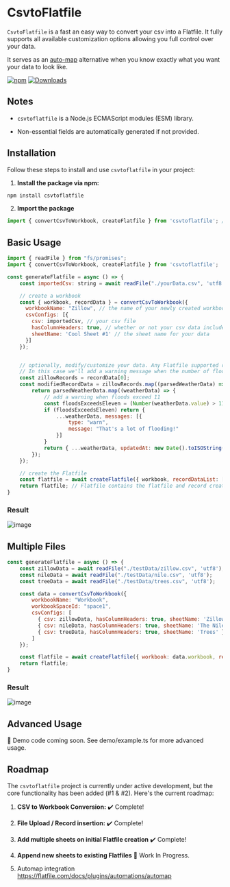 # CsvtoFlatfile

`CsvtoFlatfile` is a fast an easy way to convert your csv into a Flatfile. It fully supports all available customization options allowing you full control over your data.

It serves as an [auto-map](https://flatfile.com/docs/plugins/automations/automap) alternative when you know exactly what you want your data to look like.

<a href="https://www.npmjs.com/package/csvtoflatfile"><img src="https://img.shields.io/npm/v/csvtoflatfile" alt="npm"></a>
[![Downloads](https://img.shields.io/npm/dm/csvtoflatfile.svg)](https://npmjs.com/csvtoflatfile)




## Notes
- `csvtoflatfile` is a Node.js ECMAScript modules (ESM) library.

- Non-essential fields are automatically generated if not provided.

## Installation

Follow these steps to install and use `csvtoflatfile` in your project:

1. **Install the package via npm:**

```bash
npm install csvtoflatfile
```

2. **Import the package**

```javascript
import { convertCsvToWorkbook, createFlatfile } from 'csvtoflatfile'; // or import csvtoflatfile from 'csvtoflatfile';
```

## Basic Usage

```javascript
import { readFile } from "fs/promises";
import { convertCsvToWorkbook, createFlatfile } from 'csvtoflatfile';

const generateFlatfile = async () => {
    const importedCsv: string = await readFile("./yourData.csv", 'utf8');

    // create a workbook
    const { workbook, recordData } = convertCsvToWorkbook({
      workbookName: "Zillow", // the name of your newly created workbook
      csvConfigs: [{
        csv: importedCsv, // your csv file
        hasColumnHeaders: true, // whether or not your csv data includes headers
        sheetName: 'Cool Sheet #1' // the sheet name for your data
      }]
    });


    // optionally, modify/customize your data. Any Flatfile supported record keys are supported.
    // In this case we'll add a warning message when the number of floods exceeds 11.
    const zillowRecords = recordData[0];
    const modifiedRecordData = zillowRecords.map((parsedWeatherData) => {
        return parsedWeatherData.map((weatherData) => {
            // add a warning when floods exceed 11
            const floodsExceedsEleven = (Number(weatherData.value) > 11 && weatherData.header === 'Flood';
            if (floodsExceedsEleven) return {
                ...weatherData, messages: [{
                    type: "warn",
                    message: "That's a lot of flooding!"
                }]
            }
            return { ...weatherData, updatedAt: new Date().toISOString() }; // you can also insert custom record data fields here that will be inserted into the flatile!
        });
    });

    // create the Flatfile
    const flatfile = await createFlatfile({ workbook, recordDataList: [modifiedRecordData], flatfileApiKey: process.env?.flatfile ?? '' });
    return flatfile; // Flatfile contains the flatfile and record creation response
}
```

### Result 

![image](https://github.com/BrycePearce/CsvToFlatfile/assets/16729071/9d7a62ef-33b9-4795-8b96-6a9a7fdca50b)


## Multiple Files

```javascript
const generateFlatfile = async () => {
    const zillowData = await readFile("./testData/zillow.csv", 'utf8');;
    const nileData = await readFile("./testData/nile.csv", 'utf8');
    const treeData = await readFile("./testData/trees.csv", 'utf8');

    const data = convertCsvToWorkbook({
        workbookName: "Workbook",
        workbookSpaceId: "space1",
        csvConfigs: [
          { csv: zillowData, hasColumnHeaders: true, sheetName: 'Zillow' },
          { csv: nileData, hasColumnHeaders: true, sheetName: 'The Nile' },
          { csv: treeData, hasColumnHeaders: true, sheetName: 'Trees' }
        ]
    });

    const flatfile = await createFlatfile({ workbook: data.workbook, recordDataList: data.recordData, flatfileApiKey: process.env?.flatfile ?? '' });
    return flatfile;
}
```

### Result 

![image](https://github.com/BrycePearce/CsvToFlatfile/assets/16729071/76301584-d7e0-4057-841d-15da1bd125da)

## Advanced Usage

🚧 Demo code coming soon. See demo/example.ts for more advanced usage.

## Roadmap

The `csvtoflatfile` project is currently under active development, but the core functionality has been added (#1 & #2). Here's the current roadmap:

1. **CSV to Workbook Conversion:** ✔️ Complete!

2. **File Upload / Record insertion:** ✔️ Complete!

3. **Add multiple sheets on initial Flatfile creation** ✔️ Complete!

4. **Append new sheets to existing Flatfiles** 🚧 Work In Progress.

5. Automap integration https://flatfile.com/docs/plugins/automations/automap
